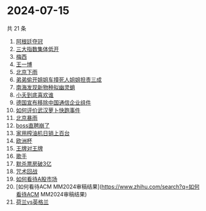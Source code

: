 # 2024-07-15

共 21 条

<!-- BEGIN ZHIHUSEARCH -->
<!-- 最后更新时间 Mon Jul 15 2024 23:12:42 GMT+0800 (China Standard Time) -->
1. [阿根廷夺冠](https://www.zhihu.com/search?q=阿根廷夺冠)
1. [三大指数集体低开](https://www.zhihu.com/search?q=三大指数集体低开)
1. [梅西](https://www.zhihu.com/search?q=梅西)
1. [王一博](https://www.zhihu.com/search?q=王一博)
1. [北京下雨](https://www.zhihu.com/search?q=北京下雨)
1. [弟弟偷开姐姐车撞死人姐姐担责三成](https://www.zhihu.com/search?q=弟弟偷开姐姐车撞死人姐姐担责三成)
1. [南海发现新物种拟幽灵蛸](https://www.zhihu.com/search?q=南海发现新物种拟幽灵蛸)
1. [小夭到底喜欢谁](https://www.zhihu.com/search?q=小夭到底喜欢谁)
1. [德国宣布移除中国通信企业组件](https://www.zhihu.com/search?q=德国宣布移除中国通信企业组件)
1. [如何评价武汉萝卜快跑事件](https://www.zhihu.com/search?q=如何评价武汉萝卜快跑事件)
1. [北京暴雨](https://www.zhihu.com/search?q=北京暴雨)
1. [boss直聘崩了](https://www.zhihu.com/search?q=boss直聘崩了)
1. [家用榨油机日销上百台](https://www.zhihu.com/search?q=家用榨油机日销上百台)
1. [欧洲杯](https://www.zhihu.com/search?q=欧洲杯)
1. [王牌对王牌](https://www.zhihu.com/search?q=王牌对王牌)
1. [歌手](https://www.zhihu.com/search?q=歌手)
1. [默杀票房破3亿](https://www.zhihu.com/search?q=默杀票房破3亿)
1. [咒术回战](https://www.zhihu.com/search?q=咒术回战)
1. [如何看待A股市场](https://www.zhihu.com/search?q=如何看待A股市场)
1. [如何看待ACM MM2024审稿结果](https://www.zhihu.com/search?q=如何看待ACM MM2024审稿结果)
1. [荷兰vs英格兰](https://www.zhihu.com/search?q=荷兰vs英格兰)
<!-- END ZHIHUSEARCH -->
